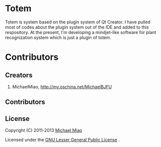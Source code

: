 Totem
=====

Totem is system based on the plugin system of Qt Creator. I have pulled most of codes about the plugin system out of the IDE and added to this respository. At the present, I'm developing a mindjet-like software for plant recognization system which is just a plugin of totem.

# Contributors

## Creators

1. MichaelMiao, http://my.oschina.net/MichaelBJFU

## Contributors

## License

Copyright (C) 2011-2013 [Michael Miao](http://my.oschina.net/MichaelBJFU)

Licensed under the [GNU Lesser General Public License](http://www.gnu.org/licenses/lgpl.html) .